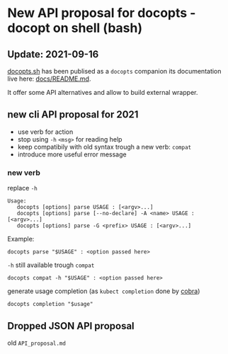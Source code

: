 # New API proposal for docopts - docopt on shell (bash)

## Update: 2021-09-16

[docopts.sh](docopts.sh) has been publised as a `docopts` companion its documentation live here:
[docs/README.md](docs/README.md).

It offer some API alternatives and allow to build external wrapper.

## new cli API proposal for 2021


* use verb for action
* stop using `-h` `<msg>` for reading help
* keep compatibily with old syntax trough a new verb: `compat`
* introduce more useful error message


### new verb

replace `-h`


```
Usage:
   docopts [options] parse USAGE : [<argv>...]
   docopts [options] parse [--no-declare] -A <name> USAGE : [<argv>...]
   docopts [options] parse -G <prefix> USAGE : [<argv>...]
```

Example:
```
docopts parse "$USAGE" : <option passed here>
```

`-h` still available trough `compat`

```
docopts compat -h "$USAGE" : <option passed here>
```

generate usage completion (as `kubect completion` done by [cobra](https://github.com/spf13/cobra/blob/master/shell_completions.md))
```
docopts completion "$usage"
```


## Dropped JSON API proposal

old `API_proposal.md`
